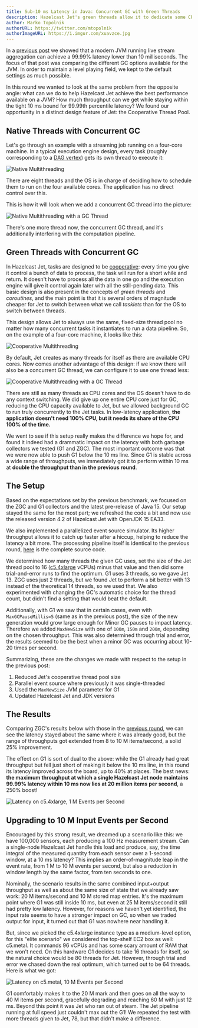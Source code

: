 ```yaml
---
title: Sub-10 ms Latency in Java: Concurrent GC with Green Threads
description: Hazelcast Jet's green threads allow it to dedicate some CPU cores to GC and win big on latency
author: Marko Topolnik
authorURL: https://twitter.com/mtopolnik
authorImageURL: https://i.imgur.com/xuavzce.jpg
---
```


In a [previous post](/blog/2020/06/23/jdk-gc-benchmarks-rematch) we
showed that a modern JVM running live stream aggregation can achieve a
99.99% latency lower than 10 milliseconds. The focus of that post was
comparing the different GC options available for the JVM. In order to
maintain a level playing field, we kept to the default settings as much
possible.

In this round we wanted to look at the same problem from the opposite
angle: what can we do to help Hazelcast Jet achieve the best performance
available on a JVM? How much throughput can we get while staying within
the tight 10 ms bound for 99.99th percentile latency? We found our
opportunity in a distinct design feature of Jet: the Cooperative Thread
Pool.

## Native Threads with Concurrent GC

Let's go through an example with a streaming job running on a four-core
machine. In a typical execution engine design, every task (roughly
corresponding to a [DAG vertex](/docs/concepts/dag)) gets its own thread
to execute it:

![Native Multithreading](assets/2020-08-05-dag1.svg)

There are eight threads and the OS is in charge of deciding how to
schedule them to run on the four available cores. The application has
no direct control over this.

This is how it will look when we add a concurrent GC thread into the
picture:

![Native Multithreading with a GC Thread](assets/2020-08-05-dag1-with-gc.svg)

There's one more thread now, the concurrent GC thread, and it's
additionally interfering with the computation pipeline.

## Green Threads with Concurrent GC

In Hazelcast Jet, tasks are designed to be
[cooperative](/docs/architecture/execution-engine): every time you give
it control a bunch of data to process, the task will run for a short
while and return. It doesn't have to process all the data in one go and
the execution engine will give it control again later with all the
still-pending data. This basic design is also present in the concepts of
_green threads_ and _coroutines_, and the main point is that it is
several orders of magnitude cheaper for Jet to switch between what we
call _tasklets_ than for the OS to switch between threads.

This design allows Jet to always use the same, fixed-size thread pool no
matter how many concurrent tasks it instantiates to run a data pipeline.
So, on the example of a four-core machine, it looks like this:

![Cooperative Multithreading](assets/2020-08-05-dag2.svg)

By default, Jet creates as many threads for itself as there are
available CPU cores. Now comes another advantage of this design: if we
know there will also be a concurrent GC thread, we can configure it to
use one thread less:

![Cooperative Multithreading with a GC Thread](assets/2020-08-05-dag2-with-gc.svg)

There are still as many threads as CPU cores and the OS doesn't have to
do any context switching. We did give up one entire CPU core just for
GC, reducing the CPU capacity available to Jet, but we allowed
background GC to run truly concurrently to the Jet tasks. In low-latency
application, **the application doesn't need 100% CPU, but it needs its
share of the CPU 100% of the time.**

We went to see if this setup really makes the difference we hope for,
and found it indeed had a drammatic impact on the latency with both
garbage collectors we tested (G1 and ZGC). The most important outcome
was that we were now able to push G1 below the 10 ms line. Since G1 is
stable across a wide range of throughputs, we immediately got it to
perform within 10 ms at **double the throughput than in the previous
round**.

## The Setup

Based on the expectations set by the previous benchmark, we focused on
the ZGC and G1 collectors and the latest pre-release of Java 15\. Our
setup stayed the same for the most part; we refreshed the code a bit and
now use the released version 4.2 of Hazelcast Jet with OpenJDK 15 EA33.

We also implemented a parallelized event source simulator. Its higher
throughput allows it to catch up faster after a hiccup, helping to
reduce the latency a bit more. The processing pipeline itself is
identical to the previous round,
[here](https://github.com/mtopolnik/jet-gc-benchmark/blob/round-3/src/main/java/org/example/StreamingRound3.java)
is the complete source code.

We determined how many threads the given GC uses, set the size of the
Jet thread pool to 16
([c5.4xlarge](https://aws.amazon.com/ec2/instance-types/c5/) vCPUs)
minus that value and then did some trial-and-error runs to find the
optimum. G1 uses 3 threads, so we gave Jet 13\. ZGC uses just 2 threads,
but we found Jet to perform a bit better with 13 instead of the
theoretical 14 threads, so we used that. We also experimented with
changing the GC's automatic choice for the thread count, but didn't find
a setting that would beat the default.

Additionally, with G1 we saw that in certain cases, even with
`MaxGCPauseMillis=5` (same as in the previous post), the size of the new
generation would grow large enough for Minor GC pauses to impact
latency. Therefore we added `MaxNewSize` with one of `100m`, `150m` and
`200m`, depending on the chosen throughput. This was also determined
through trial and error, the results seemed to be the best when a minor
GC was occurring about 10-20 times per second.

Summarizing, these are the changes we made with respect to the setup in
the previous post:

1. Reduced Jet's cooperative thread pool size
2. Parallel event source where previously it was single-threaded
3. Used the `MaxNewSize` JVM parameter for G1
4. Updated Hazelcast Jet and JDK versions

## The Results

Comparing ZGC's results below with those in the [previous
round](/blog/2020/06/23/jdk-gc-benchmarks-rematch#a-sneak-peek-into-upcoming-versions),
we can see the latency stayed about the same where it was already good,
but the range of throughputs got extended from 8 to 10 M items/second,
a solid 25% improvement.

The effect on G1 is sort of dual to the above: while the G1 already had
great throughput but fell just short of making it below the 10 ms line,
in this round its latency improved across the board, up to 40% at
places. The best news: **the maximum throughput at which a single
Hazelcast Jet node maintains 99.99% latency within 10 ms now lies at 20
million items per second**, a 250% boost!

![Latency on c5.4xlarge, 1 M Events per Second](assets/2020-08-05-latency-1m.png)

## Upgrading to 10 M Input Events per Second

Encouraged by this strong result, we dreamed up a scenario like this: we
have 100,000 sensors, each producing a 100 Hz measurement stream. Can a
single-node Hazelcast Jet handle this load and produce, say, the time
integral of the measured quantity from each sensor over a 1-second
window, at a 10 ms latency? This implies an order-of-magnitude leap in
the event rate, from 1 M to 10 M events per second, but also a reduction
in window length by the same factor, from ten seconds to one.

Nominally, the scenario results in the same combined input+output
throughput as well as about the same size of state that we already saw
work: 20 M items/second and 10 M stored map entries. It's the maximum
point where G1 was still inside 10 ms, but even at 25 M items/second it
still had pretty low latency. However, for reasons we haven't yet
identified, the input rate seems to have a stronger impact on GC, so
when we traded output for input, it turned out that G1 was nowhere near
handling it.

But, since we picked the c5.4xlarge instance type as a medium-level
option, for this "elite scenario" we considered the top-shelf EC2 box as
well: c5.metal. It commands 96 vCPUs and has some scary amount of RAM
that we won't need. On this hardware G1 decides to take 16 threads for
itself, so the natural choice would be 80 threads for Jet. However,
through trial and error we chased down the real optimum, which turned
out to be 64 threads. Here is what we got:

![Latency on c5.metal, 10 M Events per Second](assets/2020-08-05-latency-10m.png)

G1 comfortably makes it to the 20 M mark and then goes on all the way to
40 M items per second, gracefully degrading and reaching 60 M with just
12 ms. Beyond this point it was Jet who ran out of steam. The Jet
pipeline running at full speed just couldn't max out the G1! We repeated
the test with more threads given to Jet, 78, but that didn't make a
difference.
